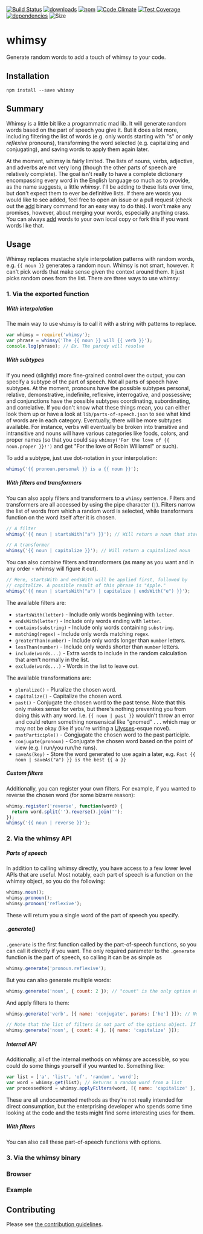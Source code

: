 [![Build Status](https://travis-ci.org/tandrewnichols/whimsy.png)](https://travis-ci.org/tandrewnichols/whimsy) [![downloads](http://img.shields.io/npm/dm/whimsy.svg)](https://npmjs.org/package/whimsy) [![npm](http://img.shields.io/npm/v/whimsy.svg)](https://npmjs.org/package/whimsy) [![Code Climate](https://codeclimate.com/github/tandrewnichols/whimsy/badges/gpa.svg)](https://codeclimate.com/github/tandrewnichols/whimsy) [![Test Coverage](https://codeclimate.com/github/tandrewnichols/whimsy/badges/coverage.svg)](https://codeclimate.com/github/tandrewnichols/whimsy) [![dependencies](https://david-dm.org/tandrewnichols/whimsy.png)](https://david-dm.org/tandrewnichols/whimsy) ![Size](https://img.shields.io/badge/size-309.7k-brightgreen.svg)

# whimsy

Generate random words to add a touch of whimsy to your code.

## Installation

`npm install --save whimsy`

## Summary

Whimsy is a little bit like a programmatic mad lib. It will generate random words based on the part of speech you give it. But it does a lot more, including filtering the list of words (e.g. only words starting with "s" or only _reflexive_ pronouns), transforming the word selected (e.g. capitalizing and conjugating), and saving words to apply them again later.

At the moment, whimsy is fairly limited. The lists of nouns, verbs, adjective, and adverbs are not very long (though the other parts of speech are relatively complete). The goal isn't really to have a complete dictionary encompassing every word in the English language so much as to provide, as the name suggests, a little _whimsy_. I'll be adding to these lists over time, but don't expect them to ever be definitive lists. If there are words you would like to see added, feel free to open an issue or a pull request (check out the [add](#add) binary command for an easy way to do this). I won't make any promises, however, about merging your words, especially anything crass. You can always [add](#add) words to your own local copy or fork this if you want words like that.

## Usage

Whimsy replaces mustache style interpolation patterns with random words, e.g. `{{ noun }}` generates a random noun. Whimsy is not smart, however. It can't pick words that make sense given the context around them. It just picks random ones from the list. There are three ways to use whimsy:

### 1. Via the exported function

##### With interpolation

The main way to use `whimsy` is to call it with a string with patterns to replace.

```js
var whimsy = require('whimsy');
var phrase = whimsy('The {{ noun }} will {{ verb }}');
console.log(phrase); // Ex. The parody will resolve
```

##### With subtypes

If you need (slightly) more fine-grained control over the output, you can specify a subtype of the part of speech. Not all parts of speech have subtypes. At the moment, pronouns have the possible subtypes personal, relative, demonstrative, indefinite, reflexive, interrogative, and possessive; and conjunctions have the possible subtypes coordinating, subordinating, and correlative. If you don't know what these things mean, you can either look them up or have a look at `lib/parts-of-speech.json` to see what kind of words are in each category. Eventually, there will be more subtypes available. For instance, verbs will eventually be broken into transitive and intransitive and nouns will have various categories like foods, colors, and proper names (so that you could say `whimsy('For the love of {{ noun.proper }}!')` and get "For the love of Robin Williams!" or such).

To add a subtype, just use dot-notation in your interpolation:

```js
whimsy('{{ pronoun.personal }} is a {{ noun }}');
```

##### With filters and transformers

You can also apply filters and transformers to a `whimsy` sentence. Filters and transformers are all accessed by using the pipe character (`|`). Filters narrow the list of words from which a random word is selected, while transformers function on the word itself after it is chosen.

```js
// A filter
whimsy('{{ noun | startsWith("a") }}'); // Will return a noun that start with the letter "a"

// A transformer
whimsy('{{ noun | capitalize }}'); // Will return a capitalized noun
```

You can also combine filters and transformers (as many as you want and in any order - whimsy will figure it out).

```js
// Here, startsWith and endsWith will be applied first, followed by
// capitalize. A possible result of this phrase is "Apple."
whimsy('{{ noun | startsWith("a") | capitalize | endsWith("e") }}');
```

The available filters are:

* `startsWith(letter)` - Include only words beginning with `letter`.
* `endsWith(letter)` - Include only words ending with `letter`.
* `contains(substring)` - Include only words containing `substring`.
* `matching(regex)` - Include only words matching `regex`.
* `greaterThan(number)` - Include only words longer than `number` letters.
* `lessThan(number)` - Include only words shorter than `number` letters.
* `include(words...)` - Extra words to include in the random calculation that aren't normally in the list.
* `exclude(words...)` - Words in the list to leave out.

The available transformations are:

* `pluralize()` - Pluralize the chosen word.
* `capitalize()` - Capitalize the chosen word.
* `past()` - Conjugate the chosen word to the past tense. Note that this only makes sense for verbs, but there's nothing preventing you from doing this with any word. I.e. `{{ noun | past }}` wouldn't throw an error and could return something nonsensical like "gnomed" . . . which may or may not be okay (like if you're writing a [Ulysses](https://en.wikipedia.org/wiki/Ulysses_(novel))-esque novel).
* `pastParticiple()` - Congjugate the chosen word to the past participle.
* `conjugate(pronoun)` - Conjugate the chosen word based on the point of view (e.g. I run/you run/he runs).
* `saveAs(key)` - Store the word generated to use again a later, e.g. `Fast {{ noun | saveAs("a") }} is the best {{ a }}`

##### Custom filters

Additionally, you can register your own filters. For example, if you wanted to reverse the chosen word (for some bizarre reason):

```js
whimsy.register('reverse', function(word) {
  return word.split('').reverse().join('');
});
whimsy('{{ noun | reverse }}');
```

### 2. Via the whimsy API

##### Parts of speech

In addition to calling whimsy directly, you have access to a few lower level APIs that are useful. Most notably, each part of speech is a function on the whimsy object, so you do the following:

```js
whimsy.noun();
whimsy.pronoun();
whimsy.pronoun('reflexive');
```

These will return you a single word of the part of speech you specify.

##### .generate()

`.generate` is the first function called by the part-of-speech functions, so you can call it directly if you want. The only required parameter to the `.generate` function is the part of speech, so calling it can be as simple as

```js
whimsy.generate('pronoun.reflexive');
```

But you can also generate multiple words:

```js
whimsy.generate('noun', { count: 2 }); // "count" is the only option at the moment
```

And apply filters to them:

```js
whimsy.generate('verb', [{ name: 'conjugate', params: ['he'] }]); // Not all filters require "params"

// Note that the list of filters is not part of the options object. If you want to pass both, it looks like this
whimsy.generate('noun', { count: 4 }, [{ name: 'capitalize' }]);
```

##### Internal API

Additionally, all of the internal methods on whimsy are accessible, so you could do some things yourself if you wanted to. Something like:

```js
var list = ['a', 'list', 'of', 'random', 'word'];
var word = whimsy.get(list); // Returns a random word from a list
var processedWord = whimsy.applyFilters(word, [{ name: 'capitalize' }, { name: 'saveAs', params: ['foo'] }]); // Runs the word through the filters supplied
```

These are all undocumented methods as they're not really intended for direct consumption, but the enterprising developer who spends some time looking at the code and the tests might find some interesting uses for them.

##### With filters

You can also call these part-of-speech functions with options.

### 3. Via the whimsy binary

### Browser

### Example

## Contributing

Please see [the contribution guidelines](CONTRIBUTING.md).
